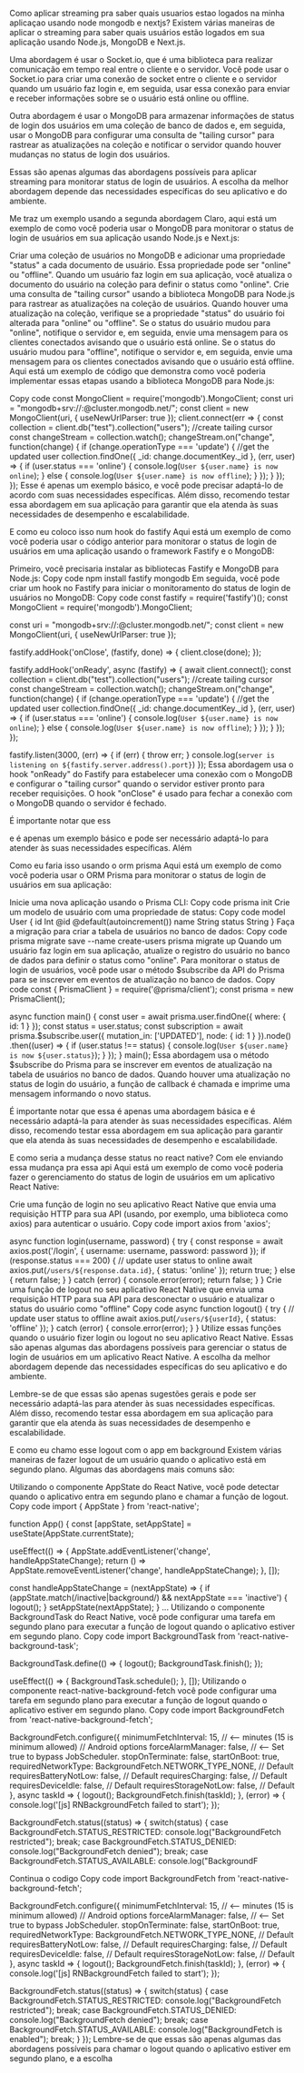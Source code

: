 Como aplicar streaming pra saber quais usuarios estao logados na minha aplicaçao usando node mongodb e nextjs?
Existem várias maneiras de aplicar o streaming para saber quais usuários estão logados em sua aplicação usando Node.js, MongoDB e Next.js.

Uma abordagem é usar o Socket.io, que é uma biblioteca para realizar comunicação em tempo real entre o cliente e o servidor. Você pode usar o Socket.io para criar uma conexão de socket entre o cliente e o servidor quando um usuário faz login e, em seguida, usar essa conexão para enviar e receber informações sobre se o usuário está online ou offline.

Outra abordagem é usar o MongoDB para armazenar informações de status de login dos usuários em uma coleção de banco de dados e, em seguida, usar o MongoDB para configurar uma consulta de "tailing cursor" para rastrear as atualizações na coleção e notificar o servidor quando houver mudanças no status de login dos usuários.

Essas são apenas algumas das abordagens possíveis para aplicar streaming para monitorar status de login de usuários. A escolha da melhor abordagem depende das necessidades específicas do seu aplicativo e do ambiente.





Me traz um exemplo usando a segunda abordagem
Claro, aqui está um exemplo de como você poderia usar o MongoDB para monitorar o status de login de usuários em sua aplicação usando Node.js e Next.js:

Criar uma coleção de usuários no MongoDB e adicionar uma propriedade "status" a cada documento de usuário. Essa propriedade pode ser "online" ou "offline".
Quando um usuário faz login em sua aplicação, você atualiza o documento do usuário na coleção para definir o status como "online".
Crie uma consulta de "tailing cursor" usando a biblioteca MongoDB para Node.js para rastrear as atualizações na coleção de usuários.
Quando houver uma atualização na coleção, verifique se a propriedade "status" do usuário foi alterada para "online" ou "offline".
Se o status do usuário mudou para "online", notifique o servidor e, em seguida, envie uma mensagem para os clientes conectados avisando que o usuário está online.
Se o status do usuário mudou para "offline", notifique o servidor e, em seguida, envie uma mensagem para os clientes conectados avisando que o usuário está offline.
Aqui está um exemplo de código que demonstra como você poderia implementar essas etapas usando a biblioteca MongoDB para Node.js:

Copy code
const MongoClient = require('mongodb').MongoClient;
const uri = "mongodb+srv://<username>:<password>@cluster.mongodb.net/<dbname>";
const client = new MongoClient(uri, { useNewUrlParser: true });
client.connect(err => {
  const collection = client.db("test").collection("users");
  //create tailing cursor
  const changeStream = collection.watch();
  changeStream.on("change", function(change) {
    if (change.operationType === 'update') {
      //get the updated user
      collection.findOne({ _id: change.documentKey._id }, (err, user) => {
        if (user.status === 'online') {
          console.log(`User ${user.name} is now online`);
        } else {
          console.log(`User ${user.name} is now offline`);
        }
      });
    }
  });
});
Esse é apenas um exemplo básico, e você pode precisar adaptá-lo de acordo com suas necessidades específicas. Além disso, recomendo testar essa abordagem em sua aplicação para garantir que ela atenda às suas necessidades de desempenho e escalabilidade.





E como eu coloco isso num hook do fastify
Aqui está um exemplo de como você poderia usar o código anterior para monitorar o status de login de usuários em uma aplicação usando o framework Fastify e o MongoDB:

Primeiro, você precisaria instalar as bibliotecas Fastify e MongoDB para Node.js:
Copy code
npm install fastify mongodb
Em seguida, você pode criar um hook no Fastify para iniciar o monitoramento do status de login de usuários no MongoDB:
Copy code
const fastify = require('fastify')();
const MongoClient = require('mongodb').MongoClient;

const uri = "mongodb+srv://<username>:<password>@cluster.mongodb.net/<dbname>";
const client = new MongoClient(uri, { useNewUrlParser: true });

fastify.addHook('onClose', (fastify, done) => {
    client.close(done);
});

fastify.addHook('onReady', async (fastify) => {
    await client.connect();
    const collection = client.db("test").collection("users");
    //create tailing cursor
    const changeStream = collection.watch();
    changeStream.on("change", function(change) {
      if (change.operationType === 'update') {
        //get the updated user
        collection.findOne({ _id: change.documentKey._id }, (err, user) => {
          if (user.status === 'online') {
            console.log(`User ${user.name} is now online`);
          } else {
            console.log(`User ${user.name} is now offline`);
          }
        });
      }
    });
});

fastify.listen(3000, (err) => {
    if (err) {
        throw err;
    }
    console.log(`server is listening on ${fastify.server.address().port}`)
});
Essa abordagem usa o hook "onReady" do Fastify para estabelecer uma conexão com o MongoDB e configurar o "tailing cursor" quando o servidor estiver pronto para receber requisições. O hook "onClose" é usado para fechar a conexão com o MongoDB quando o servidor é fechado.

É importante notar que ess

e é apenas um exemplo básico e pode ser necessário adaptá-lo para atender às suas necessidades específicas. Além





Como eu faria isso usando o orm prisma
Aqui está um exemplo de como você poderia usar o ORM Prisma para monitorar o status de login de usuários em sua aplicação:

Inicie uma nova aplicação usando o Prisma CLI:
Copy code
prisma init
Crie um modelo de usuário com uma propriedade de status:
Copy code
model User {
  id    Int    @id @default(autoincrement())
  name  String
  status String
}
Faça a migração para criar a tabela de usuários no banco de dados:
Copy code
prisma migrate save --name create-users
prisma migrate up
Quando um usuário faz login em sua aplicação, atualize o registro do usuário no banco de dados para definir o status como "online".
Para monitorar o status de login de usuários, você pode usar o método $subscribe da API do Prisma para se inscrever em eventos de atualização no banco de dados.
Copy code
const { PrismaClient } = require('@prisma/client');
const prisma = new PrismaClient();

async function main() {
    const user = await prisma.user.findOne({ where: { id: 1 } });
    const status = user.status;
    const subscription = await prisma.$subscribe.user({
        mutation_in: ['UPDATED'],
        node: { id: 1 }
    }).node()
    .then((user) => {
        if (user.status !== status) {
            console.log(`User ${user.name} is now ${user.status}`);
        }
    });
}
main();
Essa abordagem usa o método $subscribe do Prisma para se inscrever em eventos de atualização na tabela de usuários no banco de dados. Quando houver uma atualização no status de login do usuário, a função de callback é chamada e imprime uma mensagem informando o novo status.

É importante notar que essa é apenas uma abordagem básica e é necessário adaptá-la para atender às suas necessidades específicas. Além disso, recomendo testar essa abordagem em sua aplicação para garantir que ela atenda às suas necessidades de desempenho e escalabilidade.





E como seria a mudança desse status no react native? Com ele enviando essa mudança pra essa api
Aqui está um exemplo de como você poderia fazer o gerenciamento do status de login de usuários em um aplicativo React Native:

Crie uma função de login no seu aplicativo React Native que envia uma requisição HTTP para sua API (usando, por exemplo, uma biblioteca como axios) para autenticar o usuário.
Copy code
import axios from 'axios';

async function login(username, password) {
    try {
        const response = await axios.post('/login', {
            username: username,
            password: password
        });
        if (response.status === 200) {
            // update user status to online
            await axios.put(`/users/${response.data.id}`, { status: 'online' });
            return true;
        } else {
            return false;
        }
    } catch (error) {
        console.error(error);
        return false;
    }
}
Crie uma função de logout no seu aplicativo React Native que envia uma requisição HTTP para sua API para desconectar o usuário e atualizar o status do usuário como "offline"
Copy code
async function logout() {
    try {
        // update user status to offline
        await axios.put(`/users/${userId}`, { status: 'offline' });
    } catch (error) {
        console.error(error);
    }
}
Utilize essas funções quando o usuário fizer login ou logout no seu aplicativo React Native.
Essas são apenas algumas das abordagens possíveis para gerenciar o status de login de usuários em um aplicativo React Native. A escolha da melhor abordagem depende das necessidades específicas do seu aplicativo e do ambiente.

Lembre-se de que essas são apenas sugestões gerais e pode ser necessário adaptá-las para atender às suas necessidades específicas. Além disso, recomendo testar essa abordagem em sua aplicação para garantir que ela atenda às suas necessidades de desempenho e escalabilidade.





E como eu chamo esse logout com o app em background
Existem várias maneiras de fazer logout de um usuário quando o aplicativo está em segundo plano. Algumas das abordagens mais comuns são:

Utilizando o componente AppState do React Native, você pode detectar quando o aplicativo entra em segundo plano e chamar a função de logout.
Copy code
import { AppState } from 'react-native';

function App() {
  const [appState, setAppState] = useState(AppState.currentState);

  useEffect(() => {
    AppState.addEventListener('change', handleAppStateChange);
    return () => AppState.removeEventListener('change', handleAppStateChange);
  }, []);

  const handleAppStateChange = (nextAppState) => {
    if (appState.match(/inactive|background/) && nextAppState === 'inactive') {
      logout();
    }
    setAppState(nextAppState);
  }
  ...
Utilizando o componente BackgroundTask do React Native, você pode configurar uma tarefa em segundo plano para executar a função de logout quando o aplicativo estiver em segundo plano.
Copy code
import BackgroundTask from 'react-native-background-task';

BackgroundTask.define(() => {
  logout();
  BackgroundTask.finish();
});

useEffect(() => {
  BackgroundTask.schedule();
}, []);
Utilizando o componente react-native-background-fetch você pode configurar uma tarefa em segundo plano para executar a função de logout quando o aplicativo estiver em segundo plano.
Copy code
import BackgroundFetch from 'react-native-background-fetch';

BackgroundFetch.configure({
  minimumFetchInterval: 15, // <-- minutes (15 is minimum allowed)
  // Android options
  forceAlarmManager: false, // <-- Set true to bypass JobScheduler.
  stopOnTerminate: false,
  startOnBoot: true,
  requiredNetworkType: BackgroundFetch.NETWORK_TYPE_NONE, // Default
  requiresBatteryNotLow: false, // Default
  requiresCharging: false, // Default
  requiresDeviceIdle: false, // Default
  requiresStorageNotLow: false, // Default
}, async taskId => {
  logout();
  BackgroundFetch.finish(taskId);
}, (error) => {
  console.log('[js] RNBackgroundFetch failed to start');
});

BackgroundFetch.status((status) => {
  switch(status) {
    case BackgroundFetch.STATUS_RESTRICTED:
      console.log("BackgroundFetch restricted");
      break;
    case BackgroundFetch.STATUS_DENIED:
      console.log("BackgroundFetch denied");
      break;
    case BackgroundFetch.STATUS_AVAILABLE:
      console.log("BackgroundF




Continua o codigo
Copy code
import BackgroundFetch from 'react-native-background-fetch';

BackgroundFetch.configure({
  minimumFetchInterval: 15, // <-- minutes (15 is minimum allowed)
  // Android options
  forceAlarmManager: false, // <-- Set true to bypass JobScheduler.
  stopOnTerminate: false,
  startOnBoot: true,
  requiredNetworkType: BackgroundFetch.NETWORK_TYPE_NONE, // Default
  requiresBatteryNotLow: false, // Default
  requiresCharging: false, // Default
  requiresDeviceIdle: false, // Default
  requiresStorageNotLow: false, // Default
}, async taskId => {
  logout();
  BackgroundFetch.finish(taskId);
}, (error) => {
  console.log('[js] RNBackgroundFetch failed to start');
});

BackgroundFetch.status((status) => {
  switch(status) {
    case BackgroundFetch.STATUS_RESTRICTED:
      console.log("BackgroundFetch restricted");
      break;
    case BackgroundFetch.STATUS_DENIED:
      console.log("BackgroundFetch denied");
      break;
    case BackgroundFetch.STATUS_AVAILABLE:
      console.log("BackgroundFetch is enabled");
      break;
  }
});
Lembre-se de que essas são apenas algumas das abordagens possíveis para chamar o logout quando o aplicativo estiver em segundo plano, e a escolha